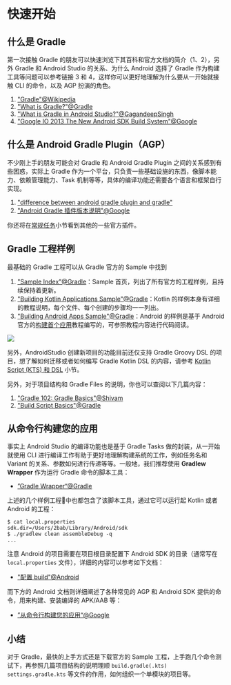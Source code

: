 # 快速开始

## 什么是 Gradle

第一次接触 Gradle 的朋友可以快速浏览下其百科和官方文档的简介（1、2），另外 Gradle 和 Android Studio 的关系、为什么 Android 选择了 Gradle 作为构建工具等问题可以参考链接 3 和 4，这样你可以更好地理解为什么要从一开始就接触 CLI 的命令，以及 AGP 扮演的角色。

1. ["Gradle"@Wikipedia](https://en.wikipedia.org/wiki/Gradle)
2. ["What is Gradle?"@Gradle](https://docs.gradle.org/current/userguide/what_is_gradle.html)
3. ["What is Gradle in Android Studio?"@GagandeepSingh](https://stackoverflow.com/a/24828666/3614547)
4. ["Google IO 2013 The New Android SDK Build System"@Google](https://v.youku.com/v_show/id_XNTYwMzY0NDYw.html?spm=a2h1n.8251843.playList.5!4~1!2~3~A&f=19280821&o=1)

## 什么是 Android Gradle Plugin（AGP）

不少刚上手的朋友可能会对 Gradle 和 Android Gradle Plugin 之间的关系感到有些困惑，实际上 Gradle 作为一个平台，只负责一些基础设施的东西，像脚本能力、依赖管理能力、Task 机制等等，具体的编译功能还需要各个语言和框架自行实现。

1. ["difference between android gradle plugin and gradle"](https://stackoverflow.com/questions/49156528/difference-between-android-gradle-plugin-and-gradle)
2. ["Android Gradle 插件版本说明"@Google](https://developer.android.com/studio/releases/gradle-plugin)

你还将在[常规任务](./regular-tasks.md)小节看到其他的一些官方插件。

## Gradle 工程样例

最基础的 Gradle 工程可以从 Gradle 官方的 Sample 中找到

1. ["Sample Index"@Gradle](https://docs.gradle.org/current/samples/index.html)：Sample 首页，列出了所有官方的工程样例，且持续保持着更新。
2. ["Building Kotlin Applications Sample"@Gradle](https://docs.gradle.org/current/samples/sample_building_kotlin_applications.html)：Kotlin 的样例本身有详细的教程说明，每个文件、每个创建的步骤均一一列出。
3. ["Building Android Apps Sample"@Gradle](https://docs.gradle.org/current/samples/sample_building_android_apps.html)：Android 的样例是基于 Android 官方的[构建首个应用](https://developer.android.com/training/basics/firstapp)教程编写的，可参照教程内容进行代码阅读。


![](../media/getting-started-kotlin-sample.png)

另外，AndroidStudio 创建新项目的功能目前还仅支持 Gradle Groovy DSL 的项目，想了解如何迁移或者如何编写 Gradle Kotlin DSL 的内容，请参考 [Kotlin Script (KTS) 和 DSL](./kotlin-dsl.md) 小节。

另外，对于项目结构和 Gradle Files 的说明，你也可以查阅以下几篇内容：

1. ["Gradle 102: Gradle Basics"@Shivam](https://medium.com/@shivam.gosavi340_58315/gradle-102-gradle-basics-798db70a6c20)
2. ["Build Script Basics"@Gradle](https://docs.gradle.org/current/userguide/tutorial_using_tasks.html)


## 从命令行构建您的应用

事实上 Android Studio 的编译功能也是基于 Gradle Tasks 做的封装，从一开始就使用 CLI 进行编译工作有助于更好地理解构建系统的工作，例如任务名和 Variant 的关系、参数如何进行传递等等。一般地，我们推荐使用 **Gradlew Wrapper** 作为运行 Gradle 命令的脚本工具：

- [”Gradle Wrapper“@Gradle](https://docs.gradle.org/current/userguide/gradle_wrapper.html)

上述的几个样例工程中也都包含了该脚本工具，通过它可以运行起 Kotlin 或者 Android 的工程：

``` Shell
$ cat local.properties
sdk.dir=/Users/2bab/Library/Android/sdk
$ ./gradlew clean assembleDebug -q
...
```

注意 Android 的项目需要在项目根目录配置下 Android SDK 的目录（通常写在 `local.properties` 文件），详细的内容可以参考如下文档：

- ["配置 build"@Android](https://developer.android.com/studio/build)

而下方的 Android 文档则详细阐述了各种常见的 AGP 和 Android SDK 提供的命令，用来构建、安装编译的 APK/AAB 等：

- [”从命令行构建您的应用“@Google](https://developer.android.com/studio/build/building-cmdline)

## 小结

对于 Gradle，最快的上手方式还是下载官方的 Sample 工程，上手跑几个命令测试下，再参照几篇项目结构的说明理顺 `build.gradle(.kts)` `settings.gradle.kts` 等文件的作用，如何组织一个单模块的项目等。

